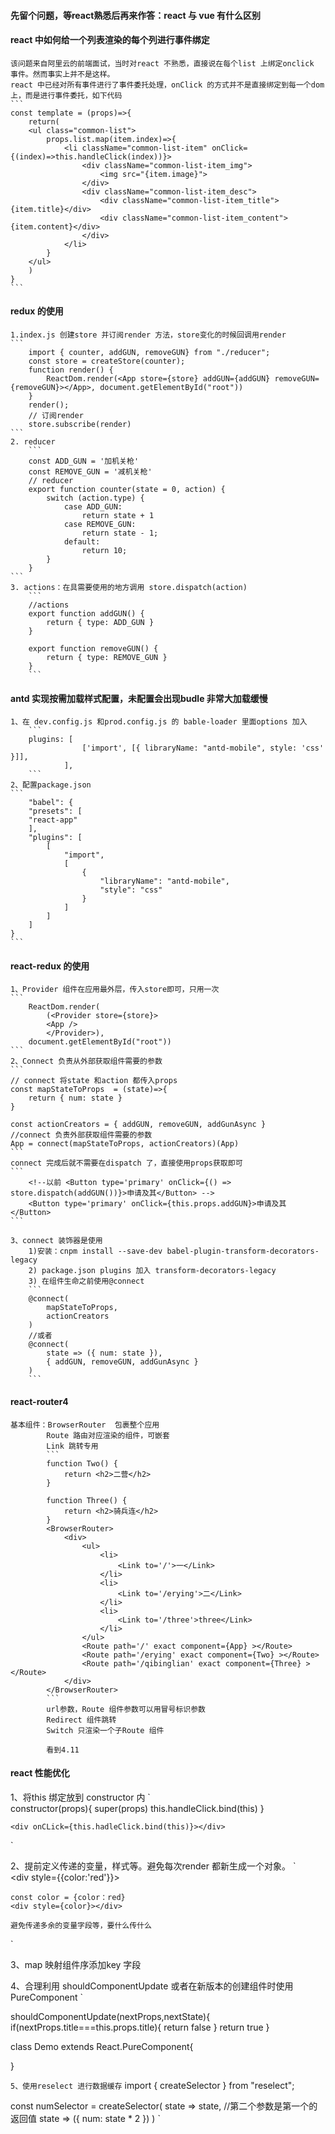 #### 先留个问题，等react熟悉后再来作答：react 与 vue 有什么区别

#### react 中如何给一个列表渲染的每个列进行事件绑定  
	该问题来自阿里云的前端面试，当时对react 不熟悉，直接说在每个list 上绑定onclick 事件。然而事实上并不是这样。
	react 中已经对所有事件进行了事件委托处理，onClick 的方式并不是直接绑定到每一个dom上，而是进行事件委托，如下代码
	```
	const template = (props)=>{
		return(
		<ul class="common-list">
			props.list.map(item.index)=>{
				<li className="common-list-item" onClick={(index)=>this.handleClick(index))}>
					<div className="common-list-item_img">
						<img src="{item.image}">
					</div>
					<div className="common-list-item_desc">
						<div className="common-list-item_title">{item.title}</div>
						<div className="common-list-item_content">{item.content}</div>
					</div>
				</li>
			}
		</ul> 
		)
	}
	```
#### redux 的使用
	1.index.js 创建store 并订阅render 方法，store变化的时候回调用render
	```
		import { counter, addGUN, removeGUN} from "./reducer";
		const store = createStore(counter);
		function render() {
			ReactDom.render(<App store={store} addGUN={addGUN} removeGUN={removeGUN}></App>, document.getElementById("root"))
		}
		render();
		// 订阅render
		store.subscribe(render)
	```
	2. reducer 
		```
		const ADD_GUN = '加机关枪'
		const REMOVE_GUN = '减机关枪'
		// reducer
		export function counter(state = 0, action) {
			switch (action.type) {
				case ADD_GUN:
					return state + 1
				case REMOVE_GUN:
					return state - 1;
				default:
					return 10;
			}
		}
	```
	3. actions：在具需要使用的地方调用 store.dispatch(action)
		``` 
		//actions
		export function addGUN() {
			return { type: ADD_GUN }
		}

		export function removeGUN() {
			return { type: REMOVE_GUN }
		}
		```
	
#### antd 实现按需加载样式配置，未配置会出现budle 非常大加载缓慢
	1、在 dev.config.js 和prod.config.js 的 bable-loader 里面options 加入
		```  
		plugins: [
					['import', [{ libraryName: "antd-mobile", style: 'css' }]],
				],
		```
	2、配置package.json 
	```
		"babel": {
		"presets": [
		"react-app"
		],
		"plugins": [
			[
				"import",
				[
					{
						"libraryName": "antd-mobile",
						"style": "css"
					}
				]
			]
		]
	}
	```
#### react-redux 的使用
	1、Provider 组件在应用最外层，传入store即可，只用一次
	```
		ReactDom.render(
			(<Provider store={store}>
			<App />
			</Provider>), 
		document.getElementById("root"))
	```
	2、Connect 负责从外部获取组件需要的参数
	```
	// connect 将state 和action 都传入props
	const mapStateToProps  = (state)=>{
		return { num: state }
	}

	const actionCreators = { addGUN, removeGUN, addGunAsync }
	//connect 负责外部获取组件需要的参数
	App = connect(mapStateToProps, actionCreators)(App)
	```
	connect 完成后就不需要在dispatch 了，直接使用props获取即可
	```
		<!--以前 <Button type='primary' onClick={() => store.dispatch(addGUN())}>申请及其</Button> -->
		<Button type='primary' onClick={this.props.addGUN}>申请及其</Button>
	```

	3、connect 装饰器是使用
		1)安装：cnpm install --save-dev babel-plugin-transform-decorators-legacy
		2) package.json plugins 加入 transform-decorators-legacy
		3) 在组件生命之前使用@connect
		```
		@connect(
			mapStateToProps,
			actionCreators
		)
		//或者
		@connect(
			state => ({ num: state }),
			{ addGUN, removeGUN, addGunAsync }
		)
		```

#### react-router4
	基本组件：BrowserRouter  包裹整个应用
			Route 路由对应渲染的组件，可嵌套
			Link 跳转专用
			```
			function Two() {
				return <h2>二营</h2>
			}

			function Three() {
				return <h2>骑兵连</h2>
			}
			<BrowserRouter>
				<div>
					<ul>
						<li>
							<Link to='/'>一</Link>
						</li>
						<li>
							<Link to='/erying'>二</Link>
						</li>
						<li>
							<Link to='/three'>three</Link>
						</li>
					</ul>
					<Route path='/' exact component={App} ></Route>
					<Route path='/erying' exact component={Two} ></Route>
					<Route path='/qibinglian' exact component={Three} ></Route>
				</div>
			</BrowserRouter>
			```
			url参数，Route 组件参数可以用冒号标识参数
			Redirect 组件跳转
			Switch 只渲染一个子Route 组件

			看到4.11

#### react 性能优化
1、将this 绑定放到 constructor 内
`	
constructor(props){
	super(props)
	this.handleClick.bind(this)
}
<!-- 这种每次render都会bind 一次，而在constructor 内就只会执行一次 -->
	<div onCLick={this.hadleClick.bind(this)}></div>
`

2、提前定义传递的变量，样式等。避免每次render 都新生成一个对象。
`	
	<div style={{color:'red'}}></div>
<!-- 推荐改为一下方式  -->
	const color = {color：red}
	<div style={color}></div>
`
避免传递多余的变量字段等，要什么传什么
`
<div title={...this.state}></div>
<!-- 应改为 -->
<div title={this.state.title}></div>
`

3、map 映射组件序添加key 字段

4、合理利用 shouldComponentUpdate 或者在新版本的创建组件时使用 PureComponent
`
<!-- 返回false 则不 render -->
shouldComponentUpdate(nextProps,nextState){
	if(nextProps.title===this.props.title){
		return false
	}
	return true
}

<!-- 如果组件只是根据传进来的值进行渲染，并没有内部的state ,使用PureComponent -->
class Demo extends React.PureComponent{

}

`
5、使用reselect 进行数据缓存
`
import { createSelector } from "reselect";

const numSelector = createSelector(
	state => state,
	//第二个参数是第一个的返回值
	state => ({ num: state * 2 })
)
`
